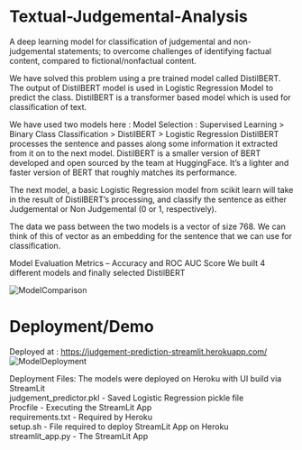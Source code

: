 # Textual-Judgemental-Analysis
A deep learning model for classification of judgemental and non-judgemental statements; to overcome challenges of identifying factual content, compared to fictional/nonfactual content.

We have solved this problem using a pre trained model called DistilBERT. The output of DistilBERT model is used in Logistic Regression Model to predict the class. DistilBERT is a transformer based model which is used for classification of text.

We have used two models here : 
Model Selection : Supervised Learning > Binary Class Classification > DistilBERT > Logistic Regression
DistilBERT processes the sentence and passes along some information it extracted from it on to the next model. DistilBERT is a smaller version of BERT developed and open sourced by the team at HuggingFace. It’s a lighter and faster version of BERT that roughly matches its performance.

The next model, a basic Logistic Regression model from scikit learn will take in the result of DistilBERT’s processing, and classify the sentence as either Judgemental or Non Judgemental (0 or 1, respectively).

The data we pass between the two models is a vector of size 768. We can think of this of vector as an embedding for the sentence that we can use for classification.

Model Evaluation Metrics – Accuracy and ROC AUC Score
We built 4 different models and finally selected DistilBERT

![ModelComparison](https://user-images.githubusercontent.com/53824674/130576412-8d82de04-ca51-4677-8d92-4fa6baa2b4a9.png)

# Deployment/Demo
Deployed at : https://judgement-prediction-streamlit.herokuapp.com/
![ModelDeployment](https://user-images.githubusercontent.com/53824674/130576560-00891ec7-fd5e-4b20-a72f-5af8a3a7445d.png)

Deployment Files: The models were deployed on Heroku with UI build via StreamLit  
judgement_predictor.pkl - Saved Logistic Regression pickle file  
Procfile - Executing the StreamLit App  
requirements.txt - Required by Heroku  
setup.sh - File required to deploy StreamLit App on Heroku  
streamlit_app.py - The StreamLit App  
